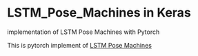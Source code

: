 # LSTM_Pose_Machines in Keras

implementation of LSTM Pose Machines with Pytorch

This is pytorch implement of [LSTM Pose Machines](https://arxiv.org/pdf/1712.06316.pdf)


